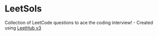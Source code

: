 # LeetSols
Collection of LeetCode questions to ace the coding interview! - Created using [LeetHub v3](https://github.com/raphaelheinz/LeetHub-3.0)

